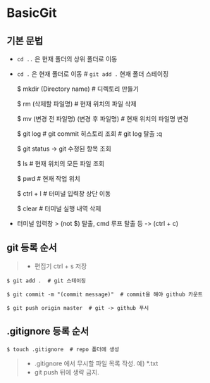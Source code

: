 # BasicGit
## 기본 문법

* `cd ..` 은 현재 폴더의 상위 폴더로 이동
  
* `cd .` 은 현재 폴더로 이동  # `git add .` 현재 폴더 스테이징


    $ mkdir (Directory name)  # 디렉토리 만들기

    $ rm (삭제할 파일명)  # 현재 위치의 파일 삭제
 
    $ mv (변경 전 파일명) (변경 후 파일명)  # 현재 위치의 파일명 변경


    $ git log  # git commit 히스토리 조회  # git log 탈출 :q

    $ git status -> git 수정된 항목 조회

    $ ls  # 현재 위치의 모든 파일 조회

    $ pwd  # 현재 작업 위치



    $ ctrl + l  # 터미널 입력창 상단 이동

    $ clear  # 터미널 실행 내역 삭제


* 터미널 입력창 > (not $) 탈출, cmd 루프 탈출 등 -> (ctrl + c)

## git 등록 순서
> * 편집기 ctrl + s 저장

    $ git add .  # git 스테이징

    $ git commit -m "(commit message)"  # commit을 해야 github 카운트

    $ git push origin master  # git -> github 푸시

## .gitignore 등록 순서

    $ touch .gitignore  # repo 폴더에 생성

> * .gitignore 에서 무시할 파일 목록 작성. 예) *.txt
> * git push 뒤에 생략 금지.

